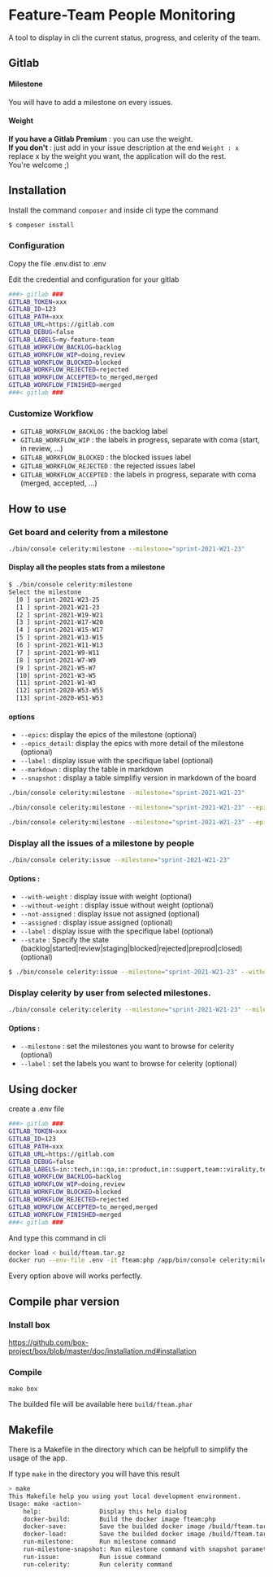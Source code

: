 # Feature-Team People Monitoring

A tool to display in cli the current status, progress, and celerity of the team.
## Gitlab
#### Milestone

You will have to add a milestone on every issues.

#### Weight

**If you have a Gitlab Premium** : you can use the weight.    
**If you don't** :  just add in your issue description at the end `Weight : x` replace x by the weight you want, the application will do the rest.   
You're welcome ;)

## Installation

Install the command `composer` and inside cli type the command

```bash
$ composer install
```
### Configuration

Copy the file .env.dist to .env

Edit the credential and configuration for your gitlab 

```bash
###> gitlab ###
GITLAB_TOKEN=xxx
GITLAB_ID=123
GITLAB_PATH=xxx
GITLAB_URL=https://gitlab.com
GITLAB_DEBUG=false
GITLAB_LABELS=my-feature-team
GITLAB_WORKFLOW_BACKLOG=backlog
GITLAB_WORKFLOW_WIP=doing,review
GITLAB_WORKFLOW_BLOCKED=blocked
GITLAB_WORKFLOW_REJECTED=rejected
GITLAB_WORKFLOW_ACCEPTED=to_merged,merged
GITLAB_WORKFLOW_FINISHED=merged
###< gitlab ###
```

### Customize Workflow

- `GITLAB_WORKFLOW_BACKLOG` : the backlog label
- `GITLAB_WORKFLOW_WIP` : the labels in progress, separate with coma (start, in review, ...)
- `GITLAB_WORKFLOW_BLOCKED` : the blocked issues label
- `GITLAB_WORKFLOW_REJECTED` : the rejected issues label
- `GITLAB_WORKFLOW_ACCEPTED` : the labels in progress, separate with coma (merged, accepted, ...)

## How to use 

### Get board and celerity from a milestone

```bash
./bin/console celerity:milestone --milestone="sprint-2021-W21-23"
```

#### Display all the peoples stats from a milestone

```bash
$ ./bin/console celerity:milestone                                                                                  
Select the milestone
  [0 ] sprint-2021-W23-25
  [1 ] sprint-2021-W21-23
  [2 ] sprint-2021-W19-W21
  [3 ] sprint-2021-W17-W20
  [4 ] sprint-2021-W15-W17
  [5 ] sprint-2021-W13-W15
  [6 ] sprint-2021-W11-W13
  [7 ] sprint-2021-W9-W11
  [8 ] sprint-2021-W7-W9
  [9 ] sprint-2021-W5-W7
  [10] sprint-2021-W3-W5
  [11] sprint-2021-W1-W3
  [12] sprint-2020-W53-W55
  [13] sprint-2020-W51-W53
```

#### options

- `--epics`: display the epics of the milestone (optional)
- `--epics_detail`: display the epics with more detail of the milestone (optional)
- `--label` : display issue with the specifique label (optional)
- `--markdown` : display the table in markdown
- `--snapshot` : display a table simplifiy version in markdown of the board

```bash
./bin/console celerity:milestone --milestone="sprint-2021-W21-23"
```

```bash
./bin/console celerity:milestone --milestone="sprint-2021-W21-23" --epics --label="team::back" --label="team::front"
```

```bash
./bin/console celerity:milestone --milestone="sprint-2021-W21-23" --epics --label="team::devops" 
```


### Display all the issues of a milestone by people

```bash
./bin/console celerity:issue --milestone="sprint-2021-W21-23"
```
#### Options :
- `--with-weight` : display issue with weight (optional)
- `--without-weight` : display issue without weight (optional)
- `--not-assigned` : display issue not assigned (optional)
- `--assigned` : display issue assigned (optional)
- `--label` : display issue with the specifique label (optional)
- `--state` : Specify the state (backlog|started|review|staging|blocked|rejected|preprod|closed) (optional)

```bash
$ ./bin/console celerity:issue --milestone="sprint-2021-W21-23" --without-weight --state="closed" --label="team::back" --label="team::front"
```

### Display celerity by user from selected milestones.

```bash
./bin/console celerity:celerity --milestone="sprint-2021-W21-23" --milestone="sprint-2021-W23-25" --milestone="sprint-W25-W27" --label="team::back"
```

#### Options :
- `--milestone` : set the milestones you want to browse for celerity (optional)
- `--label` :  set the labels you want to browse for celerity (optional)

## Using docker 

create a .env file 

```bash
###> gitlab ###
GITLAB_TOKEN=xxx
GITLAB_ID=123
GITLAB_PATH=xxx
GITLAB_URL=https://gitlab.com
GITLAB_DEBUG=false
GITLAB_LABELS=in::tech,in::qa,in::product,in::support,team::virality,team::core,team::entreprise
GITLAB_WORKFLOW_BACKLOG=backlog
GITLAB_WORKFLOW_WIP=doing,review
GITLAB_WORKFLOW_BLOCKED=blocked
GITLAB_WORKFLOW_REJECTED=rejected
GITLAB_WORKFLOW_ACCEPTED=to_merged,merged
GITLAB_WORKFLOW_FINISHED=merged
###< gitlab ###
```

And type this command in cli

```bash
docker load < build/fteam.tar.gz
docker run --env-file .env -it fteam:php /app/bin/console celerity:milestone --milestone="sprint-2021-W21-23"
```

Every option above will works perfectly.  

## Compile phar version

### Install box

https://github.com/box-project/box/blob/master/doc/installation.md#installation

### Compile

```
make box
```

The builded file will be available here `build/fteam.phar`

## Makefile

There is a Makefile in the directory which can be helpfull to simplify the usage of the app.

If type `make` in the directory you will have this result

```bash
> make
This Makefile help you using yout local development environment.
Usage: make <action>
	help:                Display this help dialog
	docker-build:        Build the docker image fteam:php
	docker-save:         Save the builded docker image /build/fteam.tar.gz
	docker-load:         Save the builded docker image /build/fteam.tar.gz
	run-milestone:       Run milestone command
	run-milestone-snapshot: Run milestone command with snapshot parameter
	run-issue:           Run issue command
	run-celerity:        Run celerity command
```